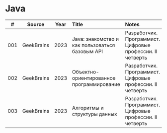 # Java

| \# | Source | Year | Title | Notes |
| :---: | :---: | :---: | :--- | :--- |
| 001 | GeekBrains | 2023 | Java: знакомство и как пользоваться базовым API | Разработчик. Программист. Цифровые профессии. II четверть
| 002 | GeekBrains | 2023 | Объектно-ориентированное программирование | Разработчик. Программист. Цифровые профессии. II четверть
| 003 | GeekBrains | 2023 | Алгоритмы и структуры данных | Разработчик. Программист. Цифровые профессии. II четверть